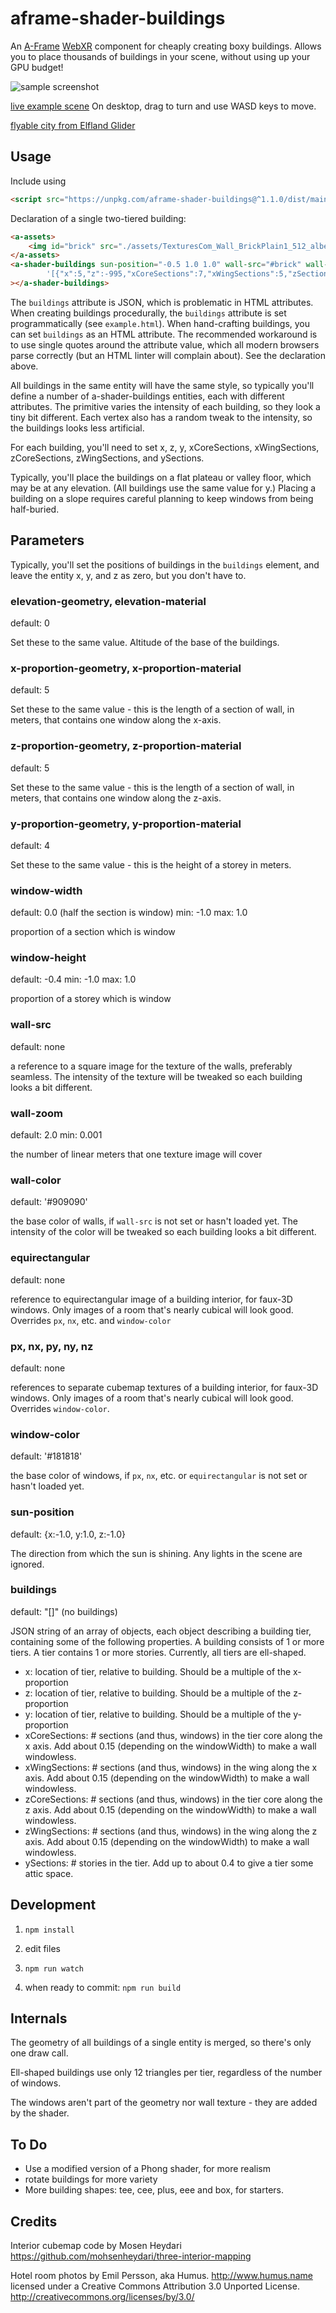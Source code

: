 aframe-shader-buildings
===

An [A-Frame](https://aframe.io) [WebXR](https://webvr.info/) component for cheaply creating boxy buildings.
Allows you to place thousands of buildings in your scene, without using up your GPU budget!

![sample screenshot](sample.png)

[live example scene](https://dougreeder.github.io/aframe-shader-buildings/example.html)
On desktop, drag to turn and use WASD keys to move. 

[flyable city from Elfland Glider](https://dougreeder.github.io/elfland-glider/city/)

Usage
---

Include using 
```html
<script src="https://unpkg.com/aframe-shader-buildings@^1.1.0/dist/main.js"></script>
```


Declaration of a single two-tiered building:
```html
<a-assets>
    <img id="brick" src="./assets/TexturesCom_Wall_BrickPlain1_512_albedo.jpg">
</a-assets>
<a-shader-buildings sun-position="-0.5 1.0 1.0" wall-src="#brick" wall-color="#675342" buildings=
		'[{"x":5,"z":-995,"xCoreSections":7,"xWingSections":5,"zSections":12,"zWingSections":5,"ySections":30},{"x":0,"z":-1000,"y":120,"xCoreSections":5,"xWingSections":4,"zSections":9,"zWingSections":4,"ySections":30}]'
></a-shader-buildings>
```
The `buildings` attribute is JSON, which is problematic in HTML attributes.
When creating buildings procedurally, the `buildings` attribute is set programmatically (see `example.html`).
When hand-crafting buildings, you can set `buildings` as an HTML attribute. The recommended workaround is 
to use single quotes around the attribute value, which all modern browsers parse correctly 
(but an HTML linter will complain about). See the declaration above.

All buildings in the same entity will have the same style, so typically you'll define a number of a-shader-buildings
entities, each with different attributes. 
The primitive varies the intensity of each building, so they look a tiny bit different. 
Each vertex also has a random tweak to the intensity, so the buildings looks less artificial.

For each building, you'll need to set x, z, y, xCoreSections, xWingSections, zCoreSections, zWingSections, and ySections.

Typically, you'll place the buildings on a flat plateau or valley floor, which may be at any elevation.
(All buildings use the same value for y.)
Placing a building on a slope requires careful planning to keep windows from being half-buried.


Parameters 
---
Typically, you'll set the positions of buildings in the `buildings` element, and leave the entity x, y, and z as zero, but you don't have to.

### elevation-geometry, elevation-material
default: 0

Set these to the same value. Altitude of the base of the buildings.


### x-proportion-geometry, x-proportion-material
default: 5

Set these to the same value - this is the length of a section of wall, in meters, that contains one window along the x-axis.


### z-proportion-geometry, z-proportion-material
default: 5

Set these to the same value - this is the length of a section of wall, in meters, that contains one window along the z-axis.

### y-proportion-geometry, y-proportion-material
default: 4

Set these to the same value - this is the height of a storey in meters.

### window-width
default: 0.0 (half the section is window)
min: -1.0
max: 1.0

proportion of a section which is window

### window-height
default: -0.4
min: -1.0
max: 1.0

proportion of a storey which is window

### wall-src
default: none

a reference to a square image for the texture of the walls, preferably seamless.
The intensity of the texture will be tweaked so each building looks a bit different.

### wall-zoom
default: 2.0
min: 0.001

the number of linear meters that one texture image will cover

### wall-color
default: '#909090'

the base color of walls, if `wall-src` is not set or hasn't loaded yet.
The intensity of the color will be tweaked so each building looks a bit different.

### equirectangular
default: none

reference to equirectangular image of a building interior, for faux-3D windows.
Only images of a room that's nearly cubical will look good.
Overrides `px`, `nx`, etc. and `window-color`

### px, nx, py, ny, nz
default: none

references to separate cubemap textures of a building interior, for faux-3D windows.
Only images of a room that's nearly cubical will look good.
Overrides `window-color`.

### window-color
default: '#181818'

the base color of windows, if `px`, `nx`, etc. or `equirectangular` is not set or hasn't loaded yet.

### sun-position
default: {x:-1.0, y:1.0, z:-1.0}

The direction from which the sun is shining.
Any lights in the scene are ignored.

### buildings
default: "[]" (no buildings)

JSON string of an array of objects, each object describing a building tier, containing some of the following properties.
A building consists of 1 or more tiers.  A tier contains 1 or more stories. 
Currently, all tiers are ell-shaped.

* x: location of tier, relative to building. Should be a multiple of the x-proportion
* z: location of tier, relative to building. Should be a multiple of the z-proportion
* y: location of tier, relative to building. Should be a multiple of the y-proportion
* xCoreSections: # sections (and thus, windows) in the tier core along the x axis. Add about 0.15 (depending on the windowWidth) to make a wall windowless.
* xWingSections: # sections (and thus, windows) in the wing along the x axis. Add about 0.15 (depending on the windowWidth) to make a wall windowless.
* zCoreSections: # sections (and thus, windows) in the tier core along the z axis. Add about 0.15 (depending on the windowWidth) to make a wall windowless.
* zWingSections: # sections (and thus, windows) in the wing along the z axis. Add about 0.15 (depending on the windowWidth) to make a wall windowless.
* ySections: # stories in the tier. Add up to about 0.4 to give a tier some attic space.


[comment]: <> (### rotation)

[comment]: <> (Buildings should only be rotated in 90-degree increments.)


Development
---
1. `npm install`

2. edit files

3. `npm run watch`

4. when ready to commit:
`npm run build`


Internals
---
The geometry of all buildings of a single entity is merged, so there's only one draw call.

Ell-shaped buildings use only 12 triangles per tier, regardless of the number of windows.

The windows aren't part of the geometry nor wall texture - they are added by the shader.


To Do
---

* Use a modified version of a Phong shader, for more realism
* rotate buildings for more variety
* More building shapes: tee, cee, plus, eee and box, for starters.

Credits
---
Interior cubemap code by Mosen Heydari
https://github.com/mohsenheydari/three-interior-mapping

Hotel room photos by Emil Persson, aka Humus. http://www.humus.name licensed under a
Creative Commons Attribution 3.0 Unported License.
http://creativecommons.org/licenses/by/3.0/
